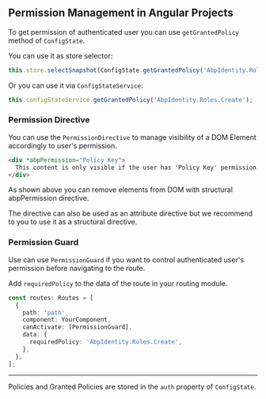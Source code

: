 ## Permission Management in Angular Projects

To get permission of authenticated user you can use `getGrantedPolicy` method of `ConfigState`.

You can use it as store selector:

```ts
this.store.selectSnapshot(ConfigState.getGrantedPolicy('AbpIdentity.Roles.Create'));
```

Or you can use it via `ConfigStateService`:

```ts
this.configStateService.getGrantedPolicy('AbpIdentity.Roles.Create');
```

### Permission Directive

You can use the `PermissionDirective` to manage visibility of a DOM Element accordingly to user's permission.

```html
<div *abpPermission="Policy Key">
  This content is only visible if the user has 'Policy Key' permission.
</div>
```

As shown above you can remove elements from DOM with structural abpPermission directive.

The directive can also be used as an attribute directive but we recommend to you to use it as a structural directive.

### Permission Guard

Use can use `PermissionGuard` if you want to control authenticated user's permission before navigating to the route.

Add `requiredPolicy` to the data of the route in your routing module.

```ts
const routes: Routes = [
  {
    path: 'path',
    component: YourComponent,
    canActivate: [PermissionGuard],
    data: {
      requiredPolicy: 'AbpIdentity.Roles.Create',
    },
  },
];
```

---

Policies and Granted Policies are stored in the `auth` property of `ConfigState`.
